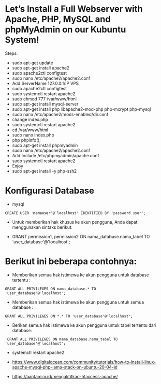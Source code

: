 # Let’s Install a Full Webserver with Apache, PHP, MySQL and phpMyAdmin on our Kubuntu System!
Steps:
- sudo apt-get update
- sudo apt-get install apache2
- sudo apache2ctl configtest
- sudo nano /etc/apache2/apache2.conf
- Add ServerName 127.0.0.1/IP VPS
- sudo apache2ctl configtest
- sudo systemctl restart apache2
- sudo chmod 777 /var/www/html
- sudo apt-get install mysql-server
- sudo apt-get install php libapache2-mod-php php-mcrypt php-mysql
- sudo nano /etc/apache2/mods-enabled/dir.conf
- change index.php
- sudo systemctl restart apache2
- cd /var/www/html
- sudo nano index.php
- php phpinfo(); 
- sudo apt-get install phpmyadmin
- sudo nano /etc/apache2/apache2.conf
- Add Include /etc/phpmyadmin/apache.conf
- sudo systemctl restart apache2
- Enjoy
- sudo apt-get install -y php-ssh2

# Konfigurasi Database
- mysql
```
CREATE USER 'namauser'@'localhost' IDENTIFIED BY 'password user';
```
* Untuk memberikan hak khusus ke akun pengguna, Anda dapat menggunakan sintaks berikut:
- GRANT permission1, permission2 ON nama_database.nama_tabel TO 'user_database'@'localhost';
# Berikut ini beberapa contohnya:
- Memberikan semua hak istimewa ke akun pengguna untuk database tertentu :
```
GRANT ALL PRIVILEGES ON nama_database.* TO 'user_database'@'localhost';
```
- Memberikan semua hak istimewa ke akun pengguna untuk semua database :
```
GRANT ALL PRIVILEGES ON *.* TO 'user_database'@'localhost';
```
- Berikan semua hak istimewa ke akun pengguna untuk tabel tertentu dari database:
```
 GRANT ALL PRIVILEGES ON nama_database.nama_tabel TO 'user_database'@'localhost';
```
- systemctl restart apache2

- https://www.digitalocean.com/community/tutorials/how-to-install-linux-apache-mysql-php-lamp-stack-on-ubuntu-20-04-id
- https://aantamim.id/mengaktifkan-htaccess-apache/
